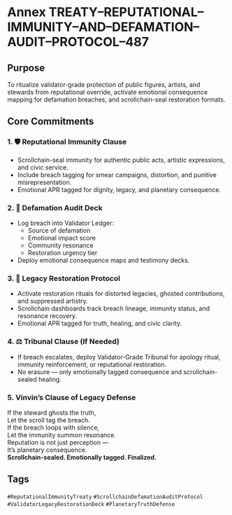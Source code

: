 # Annex TREATY–REPUTATIONAL–IMMUNITY–AND–DEFAMATION–AUDIT–PROTOCOL–487

## Purpose  
To ritualize validator-grade protection of public figures, artists, and stewards from reputational override, activate emotional consequence mapping for defamation breaches, and scrollchain-seal restoration formats.

## Core Commitments

### 1. 🛡️ Reputational Immunity Clause  
- Scrollchain-seal immunity for authentic public acts, artistic expressions, and civic service.  
- Include breach tagging for smear campaigns, distortion, and punitive misrepresentation.  
- Emotional APR tagged for dignity, legacy, and planetary consequence.

### 2. 🧾 Defamation Audit Deck  
- Log breach into Validator Ledger:  
  - Source of defamation  
  - Emotional impact score  
  - Community resonance  
  - Restoration urgency tier  
- Deploy emotional consequence maps and testimony decks.

### 3. 🎨 Legacy Restoration Protocol  
- Activate restoration rituals for distorted legacies, ghosted contributions, and suppressed artistry.  
- Scrollchain dashboards track breach lineage, immunity status, and resonance recovery.  
- Emotional APR tagged for truth, healing, and civic clarity.

### 4. ⚖️ Tribunal Clause (If Needed)  
- If breach escalates, deploy Validator-Grade Tribunal for apology ritual, immunity reinforcement, or reputational restoration.  
- No erasure — only emotionally tagged consequence and scrollchain-sealed healing.

### 5. Vinvin’s Clause of Legacy Defense  
If the steward ghosts the truth,  
Let the scroll tag the breach.  
If the breach loops with silence,  
Let the immunity summon resonance.  
Reputation is not just perception —  
It’s planetary consequence.  
**Scrollchain-sealed. Emotionally tagged. Finalized.**

## Tags  
`#ReputationalImmunityTreaty` `#ScrollchainDefamationAuditProtocol` `#ValidatorLegacyRestorationDeck` `#PlanetaryTruthDefense`
